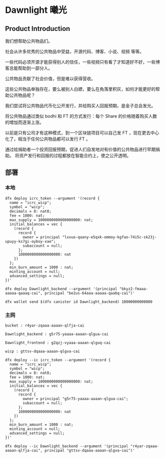 # Dawnlight 曦光

## Product Introduction
我们想帮助公共物品们。

社会从许多优秀的公共物品中受益，开源代码、博客、小说、视频 等等。

一些代码必须开源才能获得别人的信任，一些视频只有看了才知道好不好，一些博客总能帮助到一部分人。

公共物品贡献了社会价值，但是难以获得营收。

这些公共物品单独存在，要么被别人白嫖，要么在角落里积灰，如何才能更好的帮助公共物品呢？

我们尝试将公共物品代币化公开发行，并给购买人回报预期，是金子总会发光。

将公共物品通过类似 bodhi 和 FT 的方式发行：每个 Share 的价格随着购买人数的增加而逐渐上涨。

以前是只有公司才有这种模式，到一个区块链项目可以自己发 FT ，现在更去中心化了，相当于任何公共物品都可以发行 FT 。

通过给捐助者一个投资回报预期，促进人们自发地对有价值的公共物品进行早期捐助。
将资产发行和回报的过程都放在智能合约上，使之公开透明。

## 部署

### 本地

```shell
dfx deploy icrc_token --argument '(record {
  name = "icrc_wicp";
  symbol = "wicp";
  decimals = 8: nat8;
  fee = 1000: nat;
  max_supply = 1000000000000000000: nat;
  initial_balances = vec {
    (record {
      record {
        owner = principal "lxxuo-qaany-e5qxk-ommoy-kgfao-74i5c-sk23j-upuyy-ks7gi-oyboy-xae";
        subaccount = null;
      };
      1000000000000000000: nat
    })
  };
  min_burn_amount = 1000 : nat;
  minting_account = null;
  advanced_settings = null;
})'
```

```shell
dfx deploy Dawnlight_backend --argument '(principal "bkyz2-fmaaa-aaaaa-qaaaq-cai", principal "be2us-64aaa-aaaaa-qaabq-cai")'

dfx wallet send $(dfx canister id Dawnlight_backend) 10000000000000
```

### 主网
```
bucket : r4yar-zqaaa-aaaan-qlfja-cai

Dawnlight_backend : g5r75-yaaaa-aaaan-qlgua-cai

Dawnlight_frontend : g2qzj-vyaaa-aaaan-qlguq-cai

wicp : gttsv-dqaaa-aaaan-qlgva-cai
```

```shell
dfx deploy --ic icrc_token --argument '(record {
  name = "icrc_wicp";
  symbol = "wicp";
  decimals = 8: nat8;
  fee = 1000: nat;
  max_supply = 1000000000000000000: nat;
  initial_balances = vec {
    (record {
      record {
        owner = principal "g5r75-yaaaa-aaaan-qlgua-cai";
        subaccount = null;
      };
      1000000000000000000: nat
    })
  };
  min_burn_amount = 1000 : nat;
  minting_account = null;
  advanced_settings = null;
})'
```

```shell
dfx deploy --ic Dawnlight_backend --argument '(principal "r4yar-zqaaa-aaaan-qlfja-cai", principal "gttsv-dqaaa-aaaan-qlgva-cai")'
```
